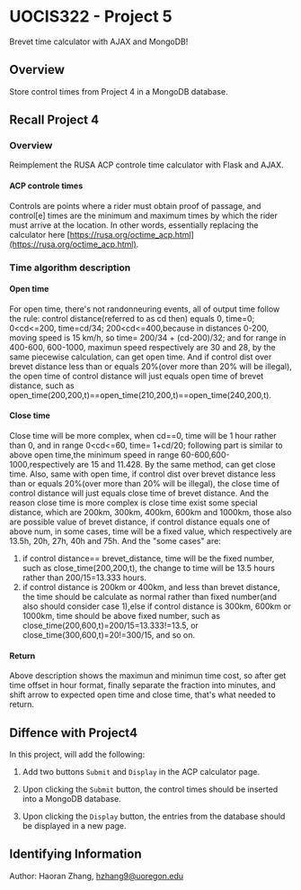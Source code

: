 # UOCIS322 - Project 5 #
Brevet time calculator with AJAX and MongoDB!

## Overview

Store control times from Project 4 in a MongoDB database.

## Recall Project 4

### Overview

Reimplement the RUSA ACP controle time calculator with Flask and AJAX.

#### ACP controle times

Controls are points where a rider must obtain proof of passage, and control[e] times are the minimum and maximum times by which the rider must arrive at the location. In other words, essentially replacing the calculator here [https://rusa.org/octime_acp.html](https://rusa.org/octime_acp.html).   

### Time algorithm description

#### Open time

For open time, there's not randonneuring events, all of output time follow the rule:
control distance(referred to as cd then) equals 0, time=0; 0<cd<=200, time=cd/34; 200<cd<=400,because in distances 0-200, moving speed is 15 km/h, so time= 200/34 + (cd-200)/32; and for range in 400-600, 600-1000, maximun speed respectively are 30 and 28, by the same piecewise calculation, can get open time.
And if control dist over brevet distance less than or equals 20%(over more than 20% will be illegal), the open time of control distance will just equals open time of brevet distance, such as open_time(200,200,t)==open_time(210,200,t)==open_time(240,200,t).

#### Close time

Close time will be more complex, when cd==0, time will be 1 hour rather than 0, and in range 0<cd<=60, time= 1+cd/20; following part is similar to above open time,the minimum speed in range 60-600,600-1000,respectively are 15 and 11.428. By the same method, can get close time. Also, same with open time,  if control dist over brevet distance less than or equals 20%(over more than 20%  will be illegal), the close time of control distance will just equals close time of brevet distance.
And the reason close time is more complex is close time exist some special distance, which are 200km, 300km, 400km, 600km and 1000km, those also are possible value of brevet distance, if control distance equals one of above num, in some cases, time will be a fixed value, which respectively are 13.5h, 20h, 27h, 40h and 75h.
And the "some cases" are:
1. if control distance== brevet_distance, time will be the fixed number, such as close_time(200,200,t), the change to time will be 13.5 hours rather than 200/15=13.333 hours.
2. if control distance is 200km or 400km, and less than brevet distance, the time should be calculate as normal rather than fixed number(and also should consider case 1),else if control distance is 300km, 600km or 1000km, time should be above fixed number, such as close_time(200,600,t)=200/15=13.333!=13.5, or close_time(300,600,t)=20!=300/15, and so on.

#### Return

Above description shows the maximun and minimun time cost, so after get time offset in hour format, finally separate the fraction into minutes, and shift arrow to expected open time and close time, that's what needed to return.

## Diffence with Project4

In this project,  will add the following:

1. Add two buttons `Submit` and `Display` in the ACP calculator page.

2. Upon clicking the `Submit` button, the control times should be inserted into a MongoDB database.

3. Upon clicking the `Display` button, the entries from the database should be displayed in a new page.


## Identifying Information

Author: Haoran Zhang, hzhang9@uoregon.edu
